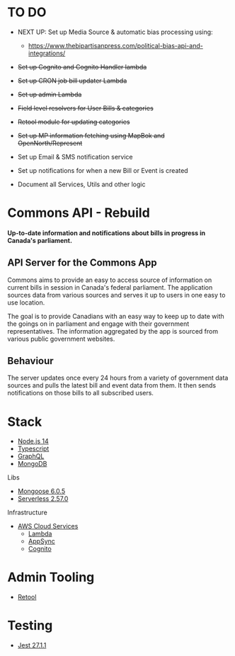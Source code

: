 # TO DO

- NEXT UP: Set up Media Source & automatic bias processing using:
  - https://www.thebipartisanpress.com/political-bias-api-and-integrations/

- ~~Set up Cognito and Cognito Handler lambda~~
- ~~Set up CRON job bill updater Lambda~~
- ~~Set up admin Lambda~~
- ~~Field level resolvers for User Bills & categories~~
- ~~Retool module for updating categories~~
- ~~Set up MP information fetching using MapBok and OpenNorth/Represent~~
- Set up Email & SMS notification service
- Set up notifications for when a new Bill or Event is created
- Document all Services, Utils and other logic

# Commons API - Rebuild

#### Up-to-date information and notifications about bills in progress in Canada's parliament.

## API Server for the Commons App

Commons aims to provide an easy to access source of information on current bills in session in Canada's federal parliament. The application sources data from various sources and serves it up to users in one easy to use location.

The goal is to provide Canadians with an easy way to keep up to date with the goings on in parliament and engage with their government representatives. The information aggregated by the app is sourced from various public government websites.

## Behaviour

The server updates once every 24 hours from a variety of government data sources and pulls the latest bill and event data from them. It then sends notifications on those bills to all subscribed users.

# Stack

- [Node.js 14](https://nodejs.org/en/)
- [Typescript](https://www.typescriptlang.org/)
- [GraphQL](https://graphql.org/)
- [MongoDB](https://www.mongodb.com/)

Libs

- [Mongoose 6.0.5](https://mongoosejs.com/)
- [Serverless 2.57.0](https://serverless.com/)

Infrastructure

- [AWS Cloud Services](https://aws.amazon.com/)
  - [Lambda](https://aws.amazon.com/lambda/)
  - [AppSync](https://aws.amazon.com/appsync/)
  - [Cognito](https://aws.amazon.com/cognito/)

# Admin Tooling

- [Retool](https://retool.com/)

# Testing

- [Jest 27.1.1](https://jestjs.io/)
